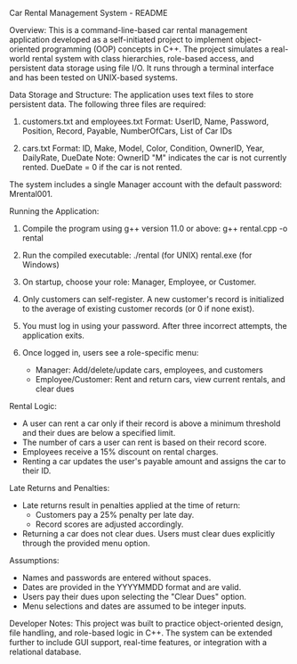 Car Rental Management System - README

Overview:
This is a command-line-based car rental management application developed as a self-initiated project to implement object-oriented programming (OOP) concepts in C++. The project simulates a real-world rental system with class hierarchies, role-based access, and persistent data storage using file I/O. It runs through a terminal interface and has been tested on UNIX-based systems.

Data Storage and Structure:
The application uses text files to store persistent data. The following three files are required:

1. customers.txt and employees.txt
   Format:
   UserID, Name, Password, Position, Record, Payable, NumberOfCars, List of Car IDs

2. cars.txt
   Format:
   ID, Make, Model, Color, Condition, OwnerID, Year, DailyRate, DueDate
   Note: OwnerID "M" indicates the car is not currently rented.
         DueDate = 0 if the car is not rented.

The system includes a single Manager account with the default password: Mrental001.

Running the Application:
1. Compile the program using g++ version 11.0 or above:
   g++ rental.cpp -o rental

2. Run the compiled executable:
   ./rental      (for UNIX)
   rental.exe    (for Windows)

3. On startup, choose your role: Manager, Employee, or Customer.

4. Only customers can self-register. A new customer's record is initialized to the average of existing customer records (or 0 if none exist).

5. You must log in using your password. After three incorrect attempts, the application exits.

6. Once logged in, users see a role-specific menu:
   - Manager: Add/delete/update cars, employees, and customers
   - Employee/Customer: Rent and return cars, view current rentals, and clear dues

Rental Logic:
- A user can rent a car only if their record is above a minimum threshold and their dues are below a specified limit.
- The number of cars a user can rent is based on their record score.
- Employees receive a 15% discount on rental charges.
- Renting a car updates the user's payable amount and assigns the car to their ID.

Late Returns and Penalties:
- Late returns result in penalties applied at the time of return:
   - Customers pay a 25% penalty per late day.
   - Record scores are adjusted accordingly.
- Returning a car does not clear dues. Users must clear dues explicitly through the provided menu option.

Assumptions:
- Names and passwords are entered without spaces.
- Dates are provided in the YYYYMMDD format and are valid.
- Users pay their dues upon selecting the "Clear Dues" option.
- Menu selections and dates are assumed to be integer inputs.

Developer Notes:
This project was built to practice object-oriented design, file handling, and role-based logic in C++. The system can be extended further to include GUI support, real-time features, or integration with a relational database.

